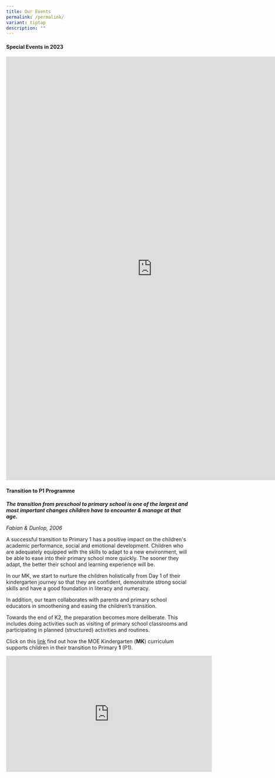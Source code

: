 ```yaml
---
title: Our Events
permalink: /permalink/
variant: tiptap
description: ""
---
```

<h4>Special Events in 2023</h4><div class="iframe-wrapper"><iframe height="1151" width="794" allowfullscreen="true" frameborder="0" src="https://docs.google.com/presentation/d/e/2PACX-1vS3KHFqy4o2jM67_ykp29J-Icjrzx7-t8aPSG1EGPTjzFQiT_7sTKAOuJLreCNzRA/embed?start=false&amp;loop=false&amp;delayms=3000"></iframe></div><h4>Transition to P1 Programme</h4><p><strong><em>The transition from preschool to primary school is one of the largest and most important changes children have to encounter &amp; manage at that age.</em></strong></p><p><em>Fabian &amp; Dunlop, 2006</em></p><p>A successful transition to Primary 1 has a positive impact on the children's academic performance, social and emotional development. Children who are adequately equipped with the skills to adapt to a new environment, will be able to ease into their primary school more quickly. The sooner they adapt, the better their school and learning experience will be.</p><p>In our MK, we start to nurture the children holistically from Day 1 of their kindergarten journey so that they are confident, demonstrate strong social skills and have a good foundation in literacy and numeracy.</p><p>In addition, our team collaborates with parents and primary school educators in smoothening and easing the children’s transition.</p><p>Towards the end of K2, the preparation becomes more deliberate. This includes doing activities such as visiting of primary school classrooms and participating in planned (structured) activities and routines.</p><p>Click on this <a href="https://www.moe.gov.sg/-/media/files/mk/first-flight-12.pdf" rel="noopener noreferrer nofollow" target="_blank">link</a> find out how the MOE Kindergarten (<strong>MK</strong>) curriculum supports children in their transition to Primary&nbsp;<strong>1</strong>&nbsp;(P1).</p><div class="iframe-wrapper"><iframe height="315" width="560" allowfullscreen="true" frameborder="0" src="https://www.youtube.com/embed/jdHdzXAkhuw?si=4sixS479bIwVPBTi"></iframe></div><p></p>